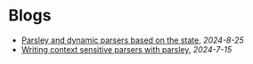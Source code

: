 # Blogs

- [Parsley and dynamic parsers based on the state](./2024-8-25), _2024-8-25_
- [Writing context sensitive parsers with parsley](./2024-7-15), _2024-7-15_
